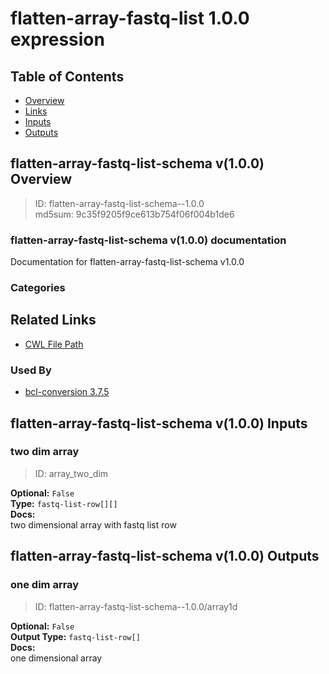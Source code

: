 
flatten-array-fastq-list 1.0.0 expression
=========================================

## Table of Contents
  
- [Overview](#flatten-array-fastq-list-schema-v100-overview)  
- [Links](#related-links)  
- [Inputs](#flatten-array-fastq-list-schema-v100-inputs)  
- [Outputs](#flatten-array-fastq-list-schema-v100-outputs)  


## flatten-array-fastq-list-schema v(1.0.0) Overview



  
> ID: flatten-array-fastq-list-schema--1.0.0  
> md5sum: 9c35f9205f9ce613b754f06f004b1de6

### flatten-array-fastq-list-schema v(1.0.0) documentation
  
Documentation for flatten-array-fastq-list-schema v1.0.0

### Categories
  


## Related Links
  
- [CWL File Path](../../../../../../expressions/flatten-array-fastq-list/1.0.0/flatten-array-fastq-list__1.0.0.cwl)  


### Used By
  
- [bcl-conversion 3.7.5](../../../workflows/bcl-conversion/3.7.5/bcl-conversion__3.7.5.md)  

  


## flatten-array-fastq-list-schema v(1.0.0) Inputs

### two dim array



  
> ID: array_two_dim
  
**Optional:** `False`  
**Type:** `fastq-list-row[][]`  
**Docs:**  
two dimensional array with fastq list row

  


## flatten-array-fastq-list-schema v(1.0.0) Outputs

### one dim array



  
> ID: flatten-array-fastq-list-schema--1.0.0/array1d  

  
**Optional:** `False`  
**Output Type:** `fastq-list-row[]`  
**Docs:**  
one dimensional array
  

  

